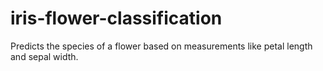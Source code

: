 # iris-flower-classification
Predicts the species of a flower based on measurements like petal length and sepal width.
